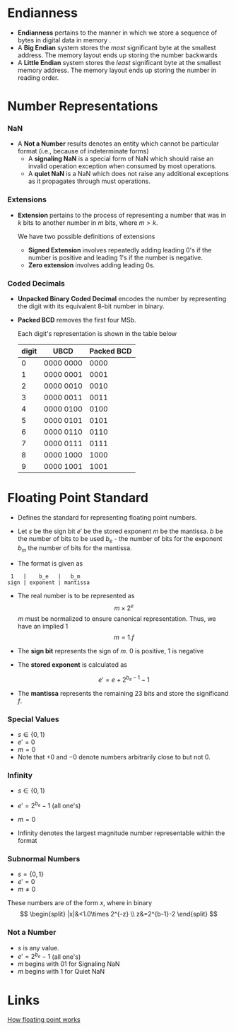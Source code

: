 # Endianness
* **Endianness** pertains to the manner in which we store a sequence of bytes in digital data in memory .
* A **Big Endian** system stores the *most* significant byte at the smallest address. The memory layout ends up storing the number backwards 
* A **Little Endian** system stores the *least* significant byte at the smallest memory address. The memory layout ends up storing the number in reading order. 
# Number Representations 
### NaN
* A **Not a Number** results denotes an  entity which cannot be particular format (i.e., because of indeterminate forms)
	* A **signaling NaN** is a special form of NaN which should raise an invalid operation exception when consumed by most operations. 
	* A **quiet NaN** is a NaN which does not raise any additional exceptions as it propagates through must operations. 

### Extensions
* **Extension** pertains to the process of representing a number that was in $k$ bits to another number in $m$ bits, where $m>k$. 
  
  We have two possible definitions of extensions 
	* **Signed Extension** involves repeatedly adding leading $0$'s if the number is positive and leading $1$'s if the number is negative. 
	* **Zero extension** involves adding leading $0$s.

### Coded Decimals 
* **Unpacked Binary Coded Decimal** encodes the number by representing the digit with its equivalent $8$-bit number in binary.
* **Packed BCD** removes the first four MSb. 
  
  Each digit's representation is shown in the table below
  
  | digit | UBCD      | Packed BCD | 
  | ----- | --------- | ---- | 
  | 0     | 0000 0000 |  0000 | 
  | 1     | 0000 0001 |  0001 | 
  | 2     | 0000 0010 |  0010 |
  | 3     | 0000 0011 |  0011 |
  | 4     | 0000 0100 |  0100 |
  | 5     | 0000 0101 | 0101 | 
  | 6     | 0000 0110 | 0110 | 
  | 7     | 0000 0111 | 0111 | 
  | 8     | 0000 1000 | 1000 | 
  | 9     | 0000 1001 | 1001 | 


# Floating Point Standard 
* Defines the standard for representing floating point numbers.
* Let
  $s$ be the sign bit 
  $e'$ be the stored exponent 
  $m$ be the mantissa. 
  $b$ be the number of bits to be used 
  $b_e$ - the number of bits for the exponent
  $b_m$ the number of bits for the mantissa. 

* The format is given as 
```
 1   |    b_e   |   b_m
sign | exponent | mantissa
```
* The real number is to be represented as 
  $$
  m\times2^e
  $$
  $m$ must be normalized to ensure canonical representation. Thus, we have an implied $1$
  $$
  m = 1.f
  $$

* The **sign bit** represents the sign of $m$. $0$ is positive, $1$ is negative 
* The **stored exponent** is calculated as 
  
  $$
  e'=e+2^{b_e-1}-1
  $$
  
* The **mantissa** represents the remaining $23$ bits and store the significand $f$. 

### Special Values 
* $s\in \{0,1\}$
* $e'=0$
* $m=0$
* Note that $+0$ and $-0$ denote numbers arbitrarily close to but not $0$.

### Infinity 
* $s\in \{0,1\}$
* $e'=2^{b_e} - 1$ (all one's) 
* $m=0$

* Infinity denotes the largest magnitude number representable within the format 

### Subnormal Numbers 
* $s=\{0,1\}$
* $e'=0$
* $m\ne 0$

These numbers are of the form $x$, where  in binary 
$$
\begin{split}
|x|&<1.0\times 2^{-z} \\ 
z&=2^{b-1}-2
\end{split}
$$

### Not a Number 
* $s$ is any value.
* $e'=2^{b_e} - 1$ (all one's) 
* $m$ begins with $01$ for Signaling NaN 
* $m$ begins with $1$ for Quiet NaN



# Links
[How floating point works](https://www.youtube.com/watch?v=dQhj5RGtag0)
